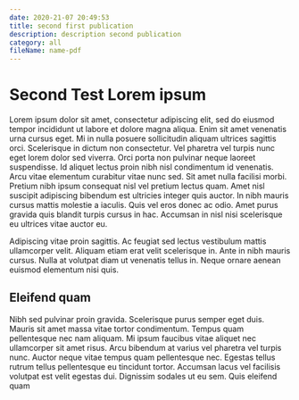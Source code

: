 ```yaml
---
date: 2020-21-07 20:49:53
title: second first publication
description: description second publication
category: all
fileName: name-pdf
---
```


# Second Test Lorem ipsum

Lorem ipsum dolor sit amet, consectetur adipiscing elit, sed do eiusmod tempor incididunt ut labore et dolore magna aliqua. Enim sit amet venenatis urna cursus eget. Mi in nulla posuere sollicitudin aliquam ultrices sagittis orci. Scelerisque in dictum non consectetur. Vel pharetra vel turpis nunc eget lorem dolor sed viverra. Orci porta non pulvinar neque laoreet suspendisse. Id aliquet lectus proin nibh nisl condimentum id venenatis. Arcu vitae elementum curabitur vitae nunc sed. Sit amet nulla facilisi morbi. Pretium nibh ipsum consequat nisl vel pretium lectus quam. Amet nisl suscipit adipiscing bibendum est ultricies integer quis auctor. In nibh mauris cursus mattis molestie a iaculis. Quis vel eros donec ac odio. Amet purus gravida quis blandit turpis cursus in hac. Accumsan in nisl nisi scelerisque eu ultrices vitae auctor eu.

Adipiscing vitae proin sagittis. Ac feugiat sed lectus vestibulum mattis ullamcorper velit. Aliquam etiam erat velit scelerisque in. Ante in nibh mauris cursus. Nulla at volutpat diam ut venenatis tellus in. Neque ornare aenean euismod elementum nisi quis.

## Eleifend quam

Nibh sed pulvinar proin gravida. Scelerisque purus semper eget duis. Mauris sit amet massa vitae tortor condimentum. Tempus quam pellentesque nec nam aliquam. Mi ipsum faucibus vitae aliquet nec ullamcorper sit amet risus. Arcu bibendum at varius vel pharetra vel turpis nunc. Auctor neque vitae tempus quam pellentesque nec. Egestas tellus rutrum tellus pellentesque eu tincidunt tortor. Accumsan lacus vel facilisis volutpat est velit egestas dui. Dignissim sodales ut eu sem. Quis eleifend quam 